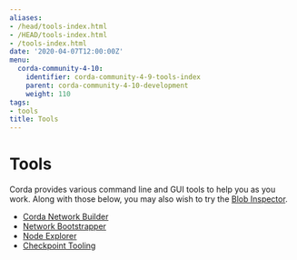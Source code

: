 ```yaml
---
aliases:
- /head/tools-index.html
- /HEAD/tools-index.html
- /tools-index.html
date: '2020-04-07T12:00:00Z'
menu:
  corda-community-4-10:
    identifier: corda-community-4-9-tools-index
    parent: corda-community-4-10-development
    weight: 110
tags:
- tools
title: Tools
---
```



# Tools

Corda provides various command line and GUI tools to help you as you work. Along with those below, you may also
wish to try the [Blob Inspector](blob-inspector.md).

* [Corda Network Builder](network-builder.md)
* [Network Bootstrapper](network-bootstrapper.md)
* [Node Explorer](node-explorer.md)
* [Checkpoint Tooling](checkpoint-tooling.md)
